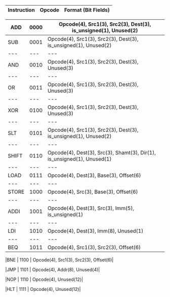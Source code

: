 | Instruction |	Opcode   |	Format (Bit Fields)|
|---|---|---|

|ADD	    |       0000	  |  Opcode(4), Src1(3), Src2(3), Dest(3), is_unsigned(1), Unused(2)|
|---|---|---|
|SUB	     |      0001	|    Opcode(4), Src1(3), Src2(3), Dest(3), is_unsigned(1), Unused(2)|
|---|---|---|
|AND	     |      0010	   | Opcode(4), Src1(3), Src2(3), Dest(3), Unused(3)|
|---|---|---|
|OR	      |     0011  |   Opcode(4), Src1(3), Src2(3), Dest(3), Unused(3)|
|---|---|---|
|XOR	      |     0100	 |   Opcode(4), Src1(3), Src2(3), Dest(3), Unused(3)|
|---|---|---|
|SLT	       |    0101	 |   Opcode(4), Src1(3), Src2(3), Dest(3), is_unsigned(1), Unused(2)|
|---|---|---|
|SHIFT        |      0110	|    Opcode(4), Dest(3), Src(3), Shamt(3), Dir(1), is_unsigned(1), Unused(1)|
|---|---|---|
|LOAD	         |  0111	 |   Opcode(4), Dest(3), Base(3), Offset(6)|
|---|---|---|
|STORE	        |   1000	|    Opcode(4), Src(3), Base(3), Offset(6)|
|---|---|---|
|ADDI            |   1001  |   Opcode(4), Dest(3), Src(3), Imm(5), is_unsigned(1)|
|---|---|---|
|LDI	       |    1010	 |   Opcode(4), Dest(3), Imm(8), Unused(1)|
|---|---|---|
|BEQ          |	   1011	  |  Opcode(4), Src1(3), Src2(3), Offset(6)|

|BNE	      |     1100	   | Opcode(4), Src1(3), Src2(3), Offset(6)|

|JMP	       |    1101	 |   Opcode(4), Addr(8), Unused(4)|

|NOP	      |     1110	  |  Opcode(4), Unused(12)|

|HLT	       |    1111	  |  Opcode(4), Unused(12)|

